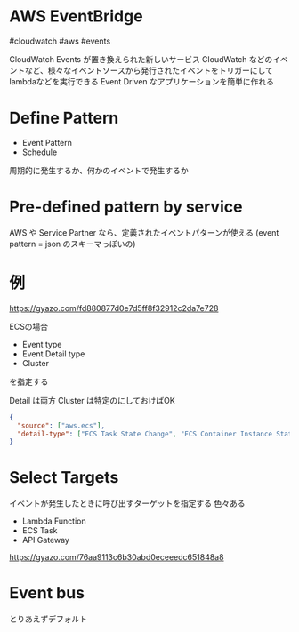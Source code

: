 # AWS EventBridge

#cloudwatch #aws #events

CloudWatch Events が置き換えられた新しいサービス
CloudWatch などのイベントなど、様々なイベントソースから発行されたイベントをトリガーにしてlambdaなどを実行できる
Event Driven なアプリケーションを簡単に作れる


# Define Pattern

- Event Pattern
- Schedule

周期的に発生するか、何かのイベントで発生するか

# Pre-defined pattern by service

AWS や Service Partner なら、定義されたイベントパターンが使える
(event pattern = json のスキーマっぽいの)


# 例
https://gyazo.com/fd880877d0e7d5ff8f32912c2da7e728

ECSの場合
- Event type
- Event Detail type
- Cluster

を指定する

Detail は両方
Cluster は特定のにしておけばOK

```json
{
  "source": ["aws.ecs"],
  "detail-type": ["ECS Task State Change", "ECS Container Instance State Change"]
}
```

# Select Targets

イベントが発生したときに呼び出すターゲットを指定する
色々ある
- Lambda Function
- ECS Task
- API Gateway

https://gyazo.com/76aa9113c6b30abd0eceeedc651848a8

# Event bus

とりあえずデフォルト
